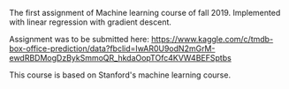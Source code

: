 The first assignment of Machine learning course of fall 2019.
Implemented with linear regression with gradient descent.

Assignment was to be submitted here: https://www.kaggle.com/c/tmdb-box-office-prediction/data?fbclid=IwAR0U9odN2mGrM-ewdRBDMogDzBykSmmoQR_hkdaOopTOfc4KVW4BEFSptbs

This course is based on Stanford's machine learning course.
